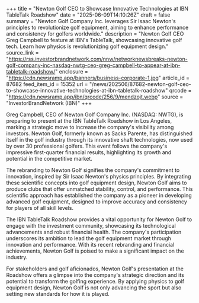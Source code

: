 +++
title = "Newton Golf CEO to Showcase Innovative Technologies at IBN TableTalk Roadshow"
date = "2025-06-09T14:10:26Z"
draft = false
summary = "Newton Golf Company Inc. leverages Sir Isaac Newton's principles to revolutionize golf equipment, aiming to enhance performance and consistency for golfers worldwide."
description = "Newton Golf CEO Greg Campbell to feature at IBN's TableTalk, showcasing innovative golf tech. Learn how physics is revolutionizing golf equipment design."
source_link = "https://rss.investorbrandnetwork.com/nnw/networknewsbreaks-newton-golf-company-inc-nasdaq-nwtg-ceo-greg-campbell-to-appear-at-ibn-tabletalk-roadshow/"
enclosure = "https://cdn.newsramp.app/banners/business-corporate-1.jpg"
article_id = 87682
feed_item_id = 15352
url = "/news/202506/87682-newton-golf-ceo-to-showcase-innovative-technologies-at-ibn-tabletalk-roadshow"
qrcode = "https://cdn.newsramp.app/ibn/qrcode/256/9/mendzojt.webp"
source = "InvestorBrandNetwork (IBN)"
+++

<p>Greg Campbell, CEO of Newton Golf Company Inc. (NASDAQ: NWTG), is preparing to present at the IBN TableTalk Roadshow in Los Angeles, marking a strategic move to increase the company's visibility among investors. Newton Golf, formerly known as Sacks Parente, has distinguished itself in the golf industry through its innovative shaft technologies, now used by over 30 professional golfers. This event follows the company's impressive first-quarter financial results, highlighting its growth and potential in the competitive market.</p><p>The rebranding to Newton Golf signifies the company's commitment to innovation, inspired by Sir Isaac Newton's physics principles. By integrating these scientific concepts into golf equipment design, Newton Golf aims to produce clubs that offer unmatched stability, control, and performance. This scientific approach has established the company as a pioneer in developing advanced golf equipment, designed to improve accuracy and consistency for players of all skill levels.</p><p>The IBN TableTalk Roadshow provides a vital opportunity for Newton Golf to engage with the investment community, showcasing its technological advancements and robust financial health. The company's participation underscores its ambition to lead the golf equipment market through innovation and performance. With its recent rebranding and financial achievements, Newton Golf is poised to make a significant impact on the industry.</p><p>For stakeholders and golf aficionados, Newton Golf's presentation at the Roadshow offers a glimpse into the company's strategic direction and its potential to transform the golfing experience. By applying physics to golf equipment design, Newton Golf is not only advancing the sport but also setting new standards for how it is played.</p>